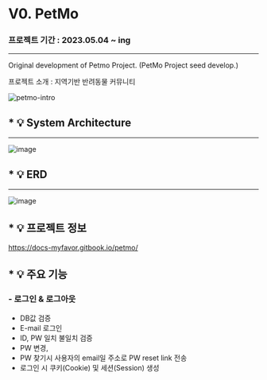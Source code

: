 # V0. PetMo
### 프로젝트 기간 : 2023.05.04 ~ ing
---
Original development of Petmo Project.
(PetMo Project seed develop.)

프로젝트 소개 :
지역기반 반려동물 커뮤니티 

![petmo-intro](https://github.com/sliverKi/V0.PetMo/assets/121347506/549b2a20-92c0-4846-8afb-18d44c5a1eb7)


## * :bulb: System Architecture
---
![image](https://github.com/sliverKi/V0.PetMo/assets/121347506/d3d461d1-4fcb-4168-b2b6-1afb603425c5)

## * :bulb: ERD 
---
![image](https://github.com/sliverKi/V0.PetMo/assets/121347506/7c3c1917-ec56-4361-91f3-f6490af54cd8)

## * :bulb: 프로젝트 정보
https://docs-myfavor.gitbook.io/petmo/

## * :bulb: 주요 기능 
    
### - 로그인 & 로그아웃
   - DB값 검증
   - E-mail 로그인
   - ID, PW 일치 불일치 검증 
   - PW 변경,
   - PW 찾기시 사용자의 email일 주소로 PW reset link 전송
   - 로그인 시 쿠키(Cookie) 및 세션(Session) 생성

